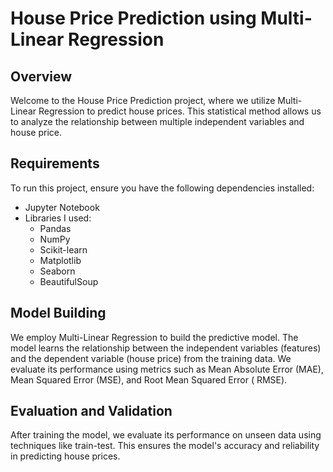 # House Price Prediction using Multi-Linear Regression

## Overview

Welcome to the House Price Prediction project, where we utilize Multi-Linear Regression to predict house prices. This
statistical method allows us to analyze the relationship between multiple independent variables and house price.

## Requirements

To run this project, ensure you have the following dependencies installed:

- Jupyter Notebook
- Libraries I used:
    - Pandas
    - NumPy
    - Scikit-learn
    - Matplotlib
    - Seaborn
    - BeautifulSoup

## Model Building

We employ Multi-Linear Regression to build the predictive model. The model learns the relationship between the
independent variables (features) and the dependent variable (house price) from the training data. We evaluate its
performance using metrics such as Mean Absolute Error (MAE), Mean Squared Error (MSE), and Root Mean Squared Error (
RMSE).

## Evaluation and Validation

After training the model, we evaluate its performance on unseen data using techniques like train-test. This ensures the
model's accuracy and reliability in predicting house prices.
